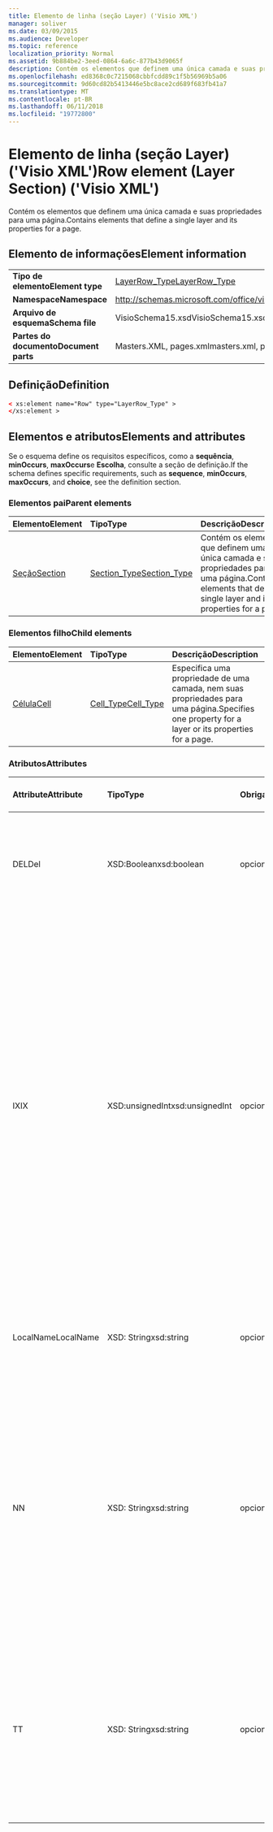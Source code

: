 ```yaml
---
title: Elemento de linha (seção Layer) ('Visio XML')
manager: soliver
ms.date: 03/09/2015
ms.audience: Developer
ms.topic: reference
localization_priority: Normal
ms.assetid: 9b884be2-3eed-0864-6a6c-877b43d9065f
description: Contém os elementos que definem uma única camada e suas propriedades para uma página.
ms.openlocfilehash: ed8368c0c7215068cbbfcdd89c1f5b56969b5a06
ms.sourcegitcommit: 9d60cd82b5413446e5bc8ace2cd689f683fb41a7
ms.translationtype: MT
ms.contentlocale: pt-BR
ms.lasthandoff: 06/11/2018
ms.locfileid: "19772800"
---
```

# <a name="row-element-layer-section-visio-xml"></a><span data-ttu-id="73c2c-103">Elemento de linha (seção Layer) ('Visio XML')</span><span class="sxs-lookup"><span data-stu-id="73c2c-103">Row element (Layer Section) ('Visio XML')</span></span>

<span data-ttu-id="73c2c-104">Contém os elementos que definem uma única camada e suas propriedades para uma página.</span><span class="sxs-lookup"><span data-stu-id="73c2c-104">Contains elements that define a single layer and its properties for a page.</span></span>
  
## <a name="element-information"></a><span data-ttu-id="73c2c-105">Elemento de informações</span><span class="sxs-lookup"><span data-stu-id="73c2c-105">Element information</span></span>

|||
|:-----|:-----|
|<span data-ttu-id="73c2c-106">**Tipo de elemento**</span><span class="sxs-lookup"><span data-stu-id="73c2c-106">**Element type**</span></span> <br/> |[<span data-ttu-id="73c2c-107">LayerRow_Type</span><span class="sxs-lookup"><span data-stu-id="73c2c-107">LayerRow_Type</span></span>](layerrow_type-complextypevisio-xml.md) <br/> |
|<span data-ttu-id="73c2c-108">**Namespace**</span><span class="sxs-lookup"><span data-stu-id="73c2c-108">**Namespace**</span></span> <br/> |http://schemas.microsoft.com/office/visio/2012/main  <br/> |
|<span data-ttu-id="73c2c-109">**Arquivo de esquema**</span><span class="sxs-lookup"><span data-stu-id="73c2c-109">**Schema file**</span></span> <br/> |<span data-ttu-id="73c2c-110">VisioSchema15.xsd</span><span class="sxs-lookup"><span data-stu-id="73c2c-110">VisioSchema15.xsd</span></span>  <br/> |
|<span data-ttu-id="73c2c-111">**Partes do documento**</span><span class="sxs-lookup"><span data-stu-id="73c2c-111">**Document parts**</span></span> <br/> |<span data-ttu-id="73c2c-112">Masters.XML, pages.xml</span><span class="sxs-lookup"><span data-stu-id="73c2c-112">masters.xml, pages.xml</span></span>  <br/> |
   
## <a name="definition"></a><span data-ttu-id="73c2c-113">Definição</span><span class="sxs-lookup"><span data-stu-id="73c2c-113">Definition</span></span>

```XML
< xs:element name="Row" type="LayerRow_Type" >
</xs:element >
```

## <a name="elements-and-attributes"></a><span data-ttu-id="73c2c-114">Elementos e atributos</span><span class="sxs-lookup"><span data-stu-id="73c2c-114">Elements and attributes</span></span>

<span data-ttu-id="73c2c-115">Se o esquema define os requisitos específicos, como a **sequência**, **minOccurs**, **maxOccurs**e **Escolha**, consulte a seção de definição.</span><span class="sxs-lookup"><span data-stu-id="73c2c-115">If the schema defines specific requirements, such as **sequence**, **minOccurs**, **maxOccurs**, and **choice**, see the definition section.</span></span> 
  
### <a name="parent-elements"></a><span data-ttu-id="73c2c-116">Elementos pai</span><span class="sxs-lookup"><span data-stu-id="73c2c-116">Parent elements</span></span>

|<span data-ttu-id="73c2c-117">**Elemento**</span><span class="sxs-lookup"><span data-stu-id="73c2c-117">**Element**</span></span>|<span data-ttu-id="73c2c-118">**Tipo**</span><span class="sxs-lookup"><span data-stu-id="73c2c-118">**Type**</span></span>|<span data-ttu-id="73c2c-119">**Descrição**</span><span class="sxs-lookup"><span data-stu-id="73c2c-119">**Description**</span></span>|
|:-----|:-----|:-----|
|[<span data-ttu-id="73c2c-120">Seção</span><span class="sxs-lookup"><span data-stu-id="73c2c-120">Section</span></span>](section-element-sheet_type-complextypevisio-xml.md) <br/> |[<span data-ttu-id="73c2c-121">Section_Type</span><span class="sxs-lookup"><span data-stu-id="73c2c-121">Section_Type</span></span>](section_type-complextypevisio-xml.md) <br/> |<span data-ttu-id="73c2c-122">Contém os elementos que definem uma única camada e suas propriedades para uma página.</span><span class="sxs-lookup"><span data-stu-id="73c2c-122">Contains elements that define a single layer and its properties for a page.</span></span>  <br/> |
   
### <a name="child-elements"></a><span data-ttu-id="73c2c-123">Elementos filho</span><span class="sxs-lookup"><span data-stu-id="73c2c-123">Child elements</span></span>

|<span data-ttu-id="73c2c-124">**Elemento**</span><span class="sxs-lookup"><span data-stu-id="73c2c-124">**Element**</span></span>|<span data-ttu-id="73c2c-125">**Tipo**</span><span class="sxs-lookup"><span data-stu-id="73c2c-125">**Type**</span></span>|<span data-ttu-id="73c2c-126">**Descrição**</span><span class="sxs-lookup"><span data-stu-id="73c2c-126">**Description**</span></span>|
|:-----|:-----|:-----|
|[<span data-ttu-id="73c2c-127">Célula</span><span class="sxs-lookup"><span data-stu-id="73c2c-127">Cell</span></span>](cell-element-layer-sectionvisio-xml.md) <br/> |[<span data-ttu-id="73c2c-128">Cell_Type</span><span class="sxs-lookup"><span data-stu-id="73c2c-128">Cell_Type</span></span>](cell_type-complextypevisio-xml.md) <br/> |<span data-ttu-id="73c2c-129">Especifica uma propriedade de uma camada, nem suas propriedades para uma página.</span><span class="sxs-lookup"><span data-stu-id="73c2c-129">Specifies one property for a layer or its properties for a page.</span></span>  <br/> |
   
### <a name="attributes"></a><span data-ttu-id="73c2c-130">Atributos</span><span class="sxs-lookup"><span data-stu-id="73c2c-130">Attributes</span></span>

|<span data-ttu-id="73c2c-131">**Attribute**</span><span class="sxs-lookup"><span data-stu-id="73c2c-131">**Attribute**</span></span>|<span data-ttu-id="73c2c-132">**Tipo**</span><span class="sxs-lookup"><span data-stu-id="73c2c-132">**Type**</span></span>|<span data-ttu-id="73c2c-133">**Obrigatório**</span><span class="sxs-lookup"><span data-stu-id="73c2c-133">**Required**</span></span>|<span data-ttu-id="73c2c-134">**Descrição**</span><span class="sxs-lookup"><span data-stu-id="73c2c-134">**Description**</span></span>|<span data-ttu-id="73c2c-135">**Valores possíveis**</span><span class="sxs-lookup"><span data-stu-id="73c2c-135">**Possible values**</span></span>|
|:-----|:-----|:-----|:-----|:-----|
|<span data-ttu-id="73c2c-136">DEL</span><span class="sxs-lookup"><span data-stu-id="73c2c-136">Del</span></span>  <br/> |<span data-ttu-id="73c2c-137">XSD:Boolean</span><span class="sxs-lookup"><span data-stu-id="73c2c-137">xsd:boolean</span></span>  <br/> |<span data-ttu-id="73c2c-138">opcional</span><span class="sxs-lookup"><span data-stu-id="73c2c-138">optional</span></span>  <br/> |<span data-ttu-id="73c2c-139">Especifica se uma linha que seria contrário herdada de uma forma mestra foi excluída.</span><span class="sxs-lookup"><span data-stu-id="73c2c-139">Specifies whether a row that would otherwise be inherited from a master shape has been deleted.</span></span>  <br/> |<span data-ttu-id="73c2c-140">Valores do tipo xsd:boolean.</span><span class="sxs-lookup"><span data-stu-id="73c2c-140">Values of the xsd:boolean type.</span></span>  <br/> |
|<span data-ttu-id="73c2c-141">IX</span><span class="sxs-lookup"><span data-stu-id="73c2c-141">IX</span></span>  <br/> |<span data-ttu-id="73c2c-142">XSD:unsignedInt</span><span class="sxs-lookup"><span data-stu-id="73c2c-142">xsd:unsignedInt</span></span>  <br/> |<span data-ttu-id="73c2c-143">opcional</span><span class="sxs-lookup"><span data-stu-id="73c2c-143">optional</span></span>  <br/> |<span data-ttu-id="73c2c-144">Especifica o identificador baseada em um para a linha.</span><span class="sxs-lookup"><span data-stu-id="73c2c-144">Specifies the one-based identifier for the row.</span></span> <span data-ttu-id="73c2c-145">Ele deve ser unqiue e maior do que outros identificadores na mesma seção. O atributo IX é usado somente para as seções de caractere, Conexão, campo, FillGradient, geometria, camada, LineGradient, parágrafo, revisor, zero e guias.</span><span class="sxs-lookup"><span data-stu-id="73c2c-145">It should be unqiue and greater than other identifiers in the same section.The IX attribute is only used for the Character, Connection, Field, FillGradient, Geometry, Layer, LineGradient, Paragraph, Reviewer, Scratch, and Tabs sections.</span></span> <span data-ttu-id="73c2c-146">Uma linha só pode ter um dos atributos IX ou N.</span><span class="sxs-lookup"><span data-stu-id="73c2c-146">A row can only have one of the IX or N attributes.</span></span>  <br/> |<span data-ttu-id="73c2c-147">Valores do tipo xsd:unsignedInt.</span><span class="sxs-lookup"><span data-stu-id="73c2c-147">Values of the xsd:unsignedInt type.</span></span>  <br/> |
|<span data-ttu-id="73c2c-148">LocalName</span><span class="sxs-lookup"><span data-stu-id="73c2c-148">LocalName</span></span>  <br/> |<span data-ttu-id="73c2c-149">XSD: String</span><span class="sxs-lookup"><span data-stu-id="73c2c-149">xsd:string</span></span>  <br/> |<span data-ttu-id="73c2c-150">opcional</span><span class="sxs-lookup"><span data-stu-id="73c2c-150">optional</span></span>  <br/> |<span data-ttu-id="73c2c-151">Especifica o nome exclusivo do dependentes de idioma da linha.</span><span class="sxs-lookup"><span data-stu-id="73c2c-151">Specifies the unique language-dependent name of the row.</span></span>  <br/> |<span data-ttu-id="73c2c-152">Valores do tipo xsd: String.</span><span class="sxs-lookup"><span data-stu-id="73c2c-152">Values of the xsd:string type.</span></span>  <br/> |
|<span data-ttu-id="73c2c-153">N</span><span class="sxs-lookup"><span data-stu-id="73c2c-153">N</span></span>  <br/> |<span data-ttu-id="73c2c-154">XSD: String</span><span class="sxs-lookup"><span data-stu-id="73c2c-154">xsd:string</span></span>  <br/> |<span data-ttu-id="73c2c-155">opcional</span><span class="sxs-lookup"><span data-stu-id="73c2c-155">optional</span></span>  <br/> |<span data-ttu-id="73c2c-156">Especifica o nome exclusivo do independente do idioma da linha. O atributo N é usado somente para as seções do usuário, propriedade, ações, controle, Conexão, hiperlink e ActionTag.</span><span class="sxs-lookup"><span data-stu-id="73c2c-156">Specifies the unique language-independent name of the row.The N attribute is only used for the User, Property, Actions, Control, Connection, Hyperlink, and ActionTag sections.</span></span> <span data-ttu-id="73c2c-157">Uma linha só pode ter um dos atributos IX ou N.</span><span class="sxs-lookup"><span data-stu-id="73c2c-157">A row can only have one of the IX or N attributes.</span></span>  <br/> |<span data-ttu-id="73c2c-158">Valores do tipo xsd: String.</span><span class="sxs-lookup"><span data-stu-id="73c2c-158">Values of the xsd:string type.</span></span>  <br/> |
|<span data-ttu-id="73c2c-159">T</span><span class="sxs-lookup"><span data-stu-id="73c2c-159">T</span></span>  <br/> |<span data-ttu-id="73c2c-160">XSD: String</span><span class="sxs-lookup"><span data-stu-id="73c2c-160">xsd:string</span></span>  <br/> |<span data-ttu-id="73c2c-161">opcional</span><span class="sxs-lookup"><span data-stu-id="73c2c-161">optional</span></span>  <br/> |<span data-ttu-id="73c2c-162">Especifica o tipo do caminho geométrico representado por linha e usada na visualização de geometria.</span><span class="sxs-lookup"><span data-stu-id="73c2c-162">Specifies the type of the geometric path represented by the row and used in geometry visualization.</span></span> <span data-ttu-id="73c2c-163">O atributo T é usado apenas para a seção Geometry.</span><span class="sxs-lookup"><span data-stu-id="73c2c-163">The T attribute is only used for the Geometry section.</span></span>  <br/> |<span data-ttu-id="73c2c-164">Valores do tipo xsd: String.</span><span class="sxs-lookup"><span data-stu-id="73c2c-164">Values of the xsd:string type.</span></span>  <br/> |
   

